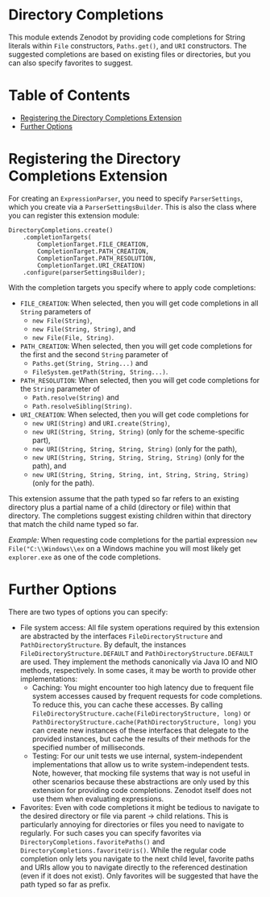 # Directory Completions
This module extends Zenodot by providing code completions for String literals within `File` constructors, `Paths.get()`, and `URI` constructors. The suggested completions are based on existing files or directories, but you can also specify favorites to suggest.

<!-- START doctoc generated TOC please keep comment here to allow auto update -->
<!-- DON'T EDIT THIS SECTION, INSTEAD RE-RUN doctoc TO UPDATE -->
# Table of Contents

- [Registering the Directory Completions Extension](#registering-the-directory-completions-extension)
- [Further Options](#further-options)

<!-- END doctoc generated TOC please keep comment here to allow auto update -->

# Registering the Directory Completions Extension

For creating an `ExpressionParser`, you need to specify `ParserSettings`, which you create via a `ParserSettingsBuilder`. This is also the class where you can register this extension module:

```
DirectoryCompletions.create()
	.completionTargets(
		CompletionTarget.FILE_CREATION,
		CompletionTarget.PATH_CREATION,
		CompletionTarget.PATH_RESOLUTION,
		CompletionTarget.URI_CREATION)
	.configure(parserSettingsBuilder);
```

With the completion targets you specify where to apply code completions:
* `FILE_CREATION`: When selected, then you will get code completions in all `String` parameters of
  * `new File(String)`,
  * `new File(String, String)`, and
  * `new File(File, String)`.
* `PATH_CREATION`: When selected, then you will get code completions for the first and the second `String` parameter of
  * `Paths.get(String, String...)` and
  * `FileSystem.getPath(String, String...)`.
* `PATH_RESOLUTION`: When selected, then you will get code completions for the `String` parameter of
  * `Path.resolve(String)` and
  * `Path.resolveSibling(String)`.
* `URI_CREATION`: When selected, then you will get code completions for
  * `new URI(String)` and `URI.create(String)`,
  * `new URI(String, String, String)` (only for the scheme-specific part),
  * `new URI(String, String, String, String)` (only for the path),
  * `new URI(String, String, String, String, String)` (only for the path), and
  * `new URI(String, String, String, int, String, String, String)` (only for the path).

This extension assume that the path typed so far refers to an existing directory plus a partial name of a child (directory or file) within that directory. The completions suggest existing children within that directory that match the child name typed so far.

*Example:* When requesting code completions for the partial expression `new File("C:\\Windows\\ex` on a Windows machine you will most likely get `explorer.exe` as one of the code completions.

# Further Options

There are two types of options you can specify:

* File system access: All file system operations required by this extension are abstracted by the interfaces `FileDirectoryStructure` and `PathDirectoryStructure`. By default, the instances `FileDirectoryStructure.DEFAULT` and `PathDirectoryStructure.DEFAULT` are used. They implement the methods canonically via Java IO and NIO methods, respectively. In some cases, it may be worth to provide other implementations:
  * Caching: You might encounter too high latency due to frequent file system accesses caused by frequent requests for code completions. To reduce this, you can cache these accesses. By calling `FileDirectoryStructure.cache(FileDirectoryStructure, long)` or `PathDirectoryStructure.cache(PathDirectoryStructure, long)` you can create new instances of these interfaces that delegate to the provided instances, but cache the results of their methods for the specified number of milliseconds.
  * Testing: For our unit tests we use internal, system-independent implementations that allow us to write system-independent tests. Note, however, that mocking file systems that way is not useful in other scenarios because these abstractions are only used by this extension for providing code completions. Zenodot itself does not use them when evaluating expressions.
* Favorites: Even with code completions it might be tedious to navigate to the desired directory or file via parent -> child relations. This is particularly annoying for directories or files you need to navigate to regularly. For such cases you can specify favorites via `DirectoryCompletions.favoritePaths()` and `DirectoryCompletions.favoriteUris()`. While the regular code completion only lets you navigate to the next child level, favorite paths and URIs allow you to navigate directly to the referenced destination (even if it does not exist). Only favorites will be suggested that have the path typed so far as prefix.